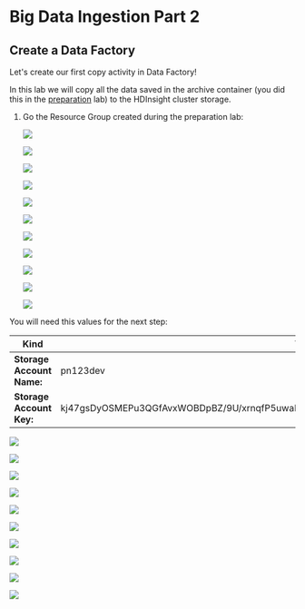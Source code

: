 # Big Data Ingestion Part 2
## Create a Data Factory  

Let's create our first copy activity in Data Factory!

In this lab we will copy all the data saved in the archive container (you did this in the [preparation](https://github.com/DutchAzureMeetup/BigDataIngestion2/tree/master/labs/0-Preparation) lab) to the HDInsight cluster storage.   


1. Go the Resource Group created during the preparation lab:

   ![](https://raw.githubusercontent.com/DutchAzureMeetup/BigDataIngestion2/master/labs/1-DataFactory/img/1.png)

   ![](https://raw.githubusercontent.com/DutchAzureMeetup/BigDataIngestion2/master/labs/1-DataFactory/img/2.png)

   ![](https://raw.githubusercontent.com/DutchAzureMeetup/BigDataIngestion2/master/labs/1-DataFactory/img/3.png)

   ![](https://raw.githubusercontent.com/DutchAzureMeetup/BigDataIngestion2/master/labs/1-DataFactory/img/4.png)

   ![](https://raw.githubusercontent.com/DutchAzureMeetup/BigDataIngestion2/master/labs/1-DataFactory/img/5.png)

   ![](https://raw.githubusercontent.com/DutchAzureMeetup/BigDataIngestion2/master/labs/1-DataFactory/img/6.png)

   ![](https://raw.githubusercontent.com/DutchAzureMeetup/BigDataIngestion2/master/labs/1-DataFactory/img/7.png)

   ![](https://raw.githubusercontent.com/DutchAzureMeetup/BigDataIngestion2/master/labs/1-DataFactory/img/8.png)

   ![](https://raw.githubusercontent.com/DutchAzureMeetup/BigDataIngestion2/master/labs/1-DataFactory/img/9.png)

   ![](https://raw.githubusercontent.com/DutchAzureMeetup/BigDataIngestion2/master/labs/1-DataFactory/img/10.png)

   ![](https://raw.githubusercontent.com/DutchAzureMeetup/BigDataIngestion2/master/labs/1-DataFactory/img/11.png)

You will need this values for the next step: 

| Kind | Value |
| -------------------- | ------------------ |
| **Storage Account Name:** | pn123dev | 
| **Storage Account Key:**  | kj47gsDyOSMEPu3QGfAvxWOBDpBZ/9U/xrnqfP5uwaK2N5hauoVzW4yLxRdaXabYOZaSEgiNYr0/s4FOaOhXww== |

   ![](https://raw.githubusercontent.com/DutchAzureMeetup/BigDataIngestion2/master/labs/1-DataFactory/img/12.png)

   ![](https://raw.githubusercontent.com/DutchAzureMeetup/BigDataIngestion2/master/labs/1-DataFactory/img/13.png)

   ![](https://raw.githubusercontent.com/DutchAzureMeetup/BigDataIngestion2/master/labs/1-DataFactory/img/14.png)

   ![](https://raw.githubusercontent.com/DutchAzureMeetup/BigDataIngestion2/master/labs/1-DataFactory/img/15.png)

   ![](https://raw.githubusercontent.com/DutchAzureMeetup/BigDataIngestion2/master/labs/1-DataFactory/img/16.png)

   ![](https://raw.githubusercontent.com/DutchAzureMeetup/BigDataIngestion2/master/labs/1-DataFactory/img/17.png)

   ![](https://raw.githubusercontent.com/DutchAzureMeetup/BigDataIngestion2/master/labs/1-DataFactory/img/18.png)

   ![](https://raw.githubusercontent.com/DutchAzureMeetup/BigDataIngestion2/master/labs/1-DataFactory/img/19.png)

   ![](https://raw.githubusercontent.com/DutchAzureMeetup/BigDataIngestion2/master/labs/1-DataFactory/img/20.png)

   ![](https://raw.githubusercontent.com/DutchAzureMeetup/BigDataIngestion2/master/labs/1-DataFactory/img/21.png)
